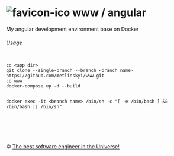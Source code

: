 ![favicon-ico] www / angular
=======

My angular development environment base on Docker

###### Usage

```

cd <app dir>
git clone --single-branch --branch <branch name> https://github.com/metlinskyi/www.git
cd www
docker-compose up -d --build


docker exec -it <branch name> /bin/sh -c "[ -e /bin/bash ] && /bin/bash || /bin/sh"

```

&nbsp;
============
&copy; [The best software engineer in the Universe!](http://www.metlinskyi.com/)

[favicon-ico]: https://raw.github.com/metlinskyi/www/angular/docker/favicon.png